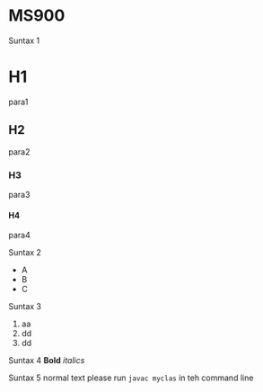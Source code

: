 # MS900

Suntax 1
# H1
para1

## H2
para2

### H3
para3

#### H4
para4

Suntax 2
- A
- B
- C

Suntax 3
1. aa
2. dd
3. dd


Suntax 4
**Bold**
*italics*


Suntax 5
normal text 
please run `javac myclas` in teh command line 